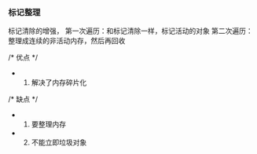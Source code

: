### 标记整理

标记清除的增强，
第一次遍历：和标记清除一样，标记活动的对象
第二次遍历：整理成连续的非活动内存，然后再回收

/* 优点 */
 - 1. 解决了内存碎片化

/* 缺点 */
 - 1. 要整理内存
 - 2. 不能立即垃圾对象